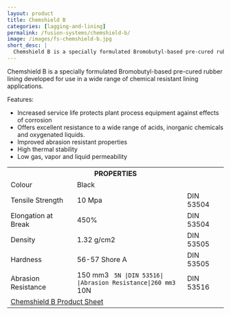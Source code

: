 ```yaml
---
layout: product
title: Chemshield B
categories: [lagging-and-lining]
permalink: /fusion-systems/chemshield-b/
image: /images/fs-chemshield-b.jpg
short_desc: |
  Chemshield B is a specially formulated Bromobutyl-based pre-cured rubber lining developed for use in a wide range of chemical resistant lining applications.
---
```


Chemshield B is a specially formulated Bromobutyl-based pre-cured rubber lining developed for use in a wide range of chemical resistant lining applications.

Features:
- Increased service life protects plant process equipment against effects of corrosion
- Offers excellent resistance to a wide range of acids, inorganic chemicals and oxygenated liquids.
- Improved abrasion resistant properties
- High thermal stability
- Low gas, vapor and liquid permeability

<table>
		<tbody><tr>
			<th colspan="3"><span class="caps"><span class="caps">PROPERTIES</span></span></th>
		</tr>
		<tr>
			<td>Colour</td>
			<td>Black</td>
			<td>&nbsp;</td>
		</tr>
		<tr>
			<td>Tensile Strength</td>
			<td>10 Mpa</td>
			<td><span class="caps"><span class="caps">DIN</span></span> 53504</td>
		</tr>
		<tr>
			<td>Elongation at Break</td>
			<td>450%</td>
			<td><span class="caps"><span class="caps">DIN</span></span> 53504</td>
		</tr>
		<tr>
			<td>Density</td>
			<td>1.32 g/cm2</td>
			<td><span class="caps"><span class="caps">DIN</span></span> 53505</td>
		</tr>
		<tr>
			<td>Hardness</td>
			<td>56-57 Shore A</td>
			<td><span class="caps"><span class="caps">DIN</span></span> 53505</td>
		</tr>
		<tr>
			<td>Abrasion Resistance</td>
			<td>150 mm3 <code> 5N |DIN 53516|
|Abrasion Resistance|260 mm3 </code> 10N </td>
			<td><span class="caps"><span class="caps">DIN</span></span> 53516</td>
		</tr>
		<tr>
			<td colspan="3"><a href="http://www.almex.com/file_download/56/ChemshieldB.pdf" class="pdf">Chemshield B Product Sheet</a> </td>
		</tr>
	</tbody></table>
